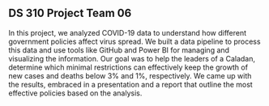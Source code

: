 ## DS 310 Project Team 06

In this project, we analyzed COVID-19 data to understand how different government policies affect virus spread. We built a data pipeline to process this data and use tools like GitHub and Power BI for managing and visualizing the information. Our goal was to help the leaders of a Caladan, determine which minimal restrictions can effectively keep the growth of new cases and deaths below 3% and 1%, respectively. We came up with the results, embraced in a presentation and a report that outline the most effective policies based on the analysis.
